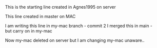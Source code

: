 This is the starting line created in Agnes1995 on server

This line created in master on MAC

I am writing this line in my-mac branch - commit 2
I merged this in main - but carry on in my-mac

Now my-mac deleted on server but I am changing my-mac unaware..